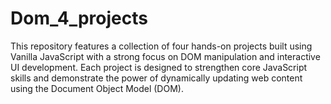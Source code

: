 # Dom_4_projects

This repository features a collection of four hands-on projects built using Vanilla JavaScript with a strong focus on DOM manipulation and interactive UI development. Each project is designed to strengthen core JavaScript skills and demonstrate the power of dynamically updating web content using the Document Object Model (DOM).
